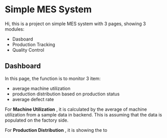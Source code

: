 # Simple MES System

Hi, this is a project on simple MES system with 3 pages, showing 3 modules:

- Dasboard
- Production Tracking
- Quality Control

## Dashboard

In this page, the function is to monitor 3 item:

- average machine utilization
- production distribution based on production status
- average defect rate

For **Machine Utilization** , it is calculated by the average of machine utilization from a sample data in backend. This is assuming that the data is populated on the factory side.

For **Production Distribution** , it is showing the to
